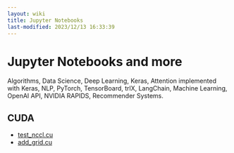```yaml
---
layout: wiki 
title: Jupyter Notebooks
last-modified: 2023/12/13 16:33:39
---
```


# Jupyter Notebooks and more

Algorithms, Data Science, Deep Learning, Keras, Attention implemented with Keras, NLP, PyTorch, TensorBoard, trlX, LangChain, Machine Learning, OpenAI API, NVIDIA RAPIDS, Recommender Systems.

## CUDA
- [test_nccl.cu](https://github.com/likejazz/mpi-nccl-examples/blob/master/src/test_nccl.cu)
- [add_grid.cu](https://gist.github.com/likejazz/bc18b4927d8cbb9bb2bd18664d6b3923)